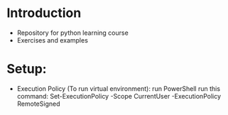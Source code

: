 # Introduction

- Repository for python learning course
- Exercises and examples

# Setup:

- Execution Policy (To run virtual environment):
    run PowerShell
    run this command: Set-ExecutionPolicy -Scope CurrentUser -ExecutionPolicy RemoteSigned

